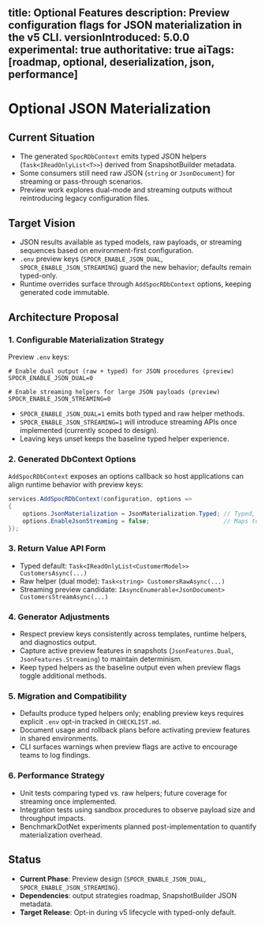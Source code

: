 title: Optional Features
description: Preview configuration flags for JSON materialization in the v5 CLI.
versionIntroduced: 5.0.0
experimental: true
authoritative: true
aiTags: [roadmap, optional, deserialization, json, performance]
---

# Optional JSON Materialization

## Current Situation

- The generated `SpocRDbContext` emits typed JSON helpers (`Task<IReadOnlyList<T>>`) derived from SnapshotBuilder metadata.
- Some consumers still need raw JSON (`string` or `JsonDocument`) for streaming or pass-through scenarios.
- Preview work explores dual-mode and streaming outputs without reintroducing legacy configuration files.

## Target Vision

- JSON results available as typed models, raw payloads, or streaming sequences based on environment-first configuration.
- `.env` preview keys (`SPOCR_ENABLE_JSON_DUAL`, `SPOCR_ENABLE_JSON_STREAMING`) guard the new behavior; defaults remain typed-only.
- Runtime overrides surface through `AddSpocRDbContext` options, keeping generated code immutable.

## Architecture Proposal

### 1. Configurable Materialization Strategy

Preview `.env` keys:

```dotenv
# Enable dual output (raw + typed) for JSON procedures (preview)
SPOCR_ENABLE_JSON_DUAL=0

# Enable streaming helpers for large JSON payloads (preview)
SPOCR_ENABLE_JSON_STREAMING=0
```

- `SPOCR_ENABLE_JSON_DUAL=1` emits both typed and raw helper methods.
- `SPOCR_ENABLE_JSON_STREAMING=1` will introduce streaming APIs once implemented (currently scoped to design).
- Leaving keys unset keeps the baseline typed helper experience.

### 2. Generated DbContext Options

`AddSpocRDbContext` exposes an options callback so host applications can align runtime behavior with preview keys:

```csharp
services.AddSpocRDbContext(configuration, options =>
{
    options.JsonMaterialization = JsonMaterialization.Typed; // Typed, Raw, Dual (preview)
    options.EnableJsonStreaming = false;                     // Maps to SPOCR_ENABLE_JSON_STREAMING when enabled
});
```

### 3. Return Value API Form

- Typed default: `Task<IReadOnlyList<CustomerModel>> CustomersAsync(...)`
- Raw helper (dual mode): `Task<string> CustomersRawAsync(...)`
- Streaming preview candidate: `IAsyncEnumerable<JsonDocument> CustomersStreamAsync(...)`

### 4. Generator Adjustments

- Respect preview keys consistently across templates, runtime helpers, and diagnostics output.
- Capture active preview features in snapshots (`JsonFeatures.Dual`, `JsonFeatures.Streaming`) to maintain determinism.
- Keep typed helpers as the baseline output even when preview flags toggle additional methods.

### 5. Migration and Compatibility

- Defaults produce typed helpers only; enabling preview keys requires explicit `.env` opt-in tracked in `CHECKLIST.md`.
- Document usage and rollback plans before activating preview features in shared environments.
- CLI surfaces warnings when preview flags are active to encourage teams to log findings.

### 6. Performance Strategy

- Unit tests comparing typed vs. raw helpers; future coverage for streaming once implemented.
- Integration tests using sandbox procedures to observe payload size and throughput impacts.
- BenchmarkDotNet experiments planned post-implementation to quantify materialization overhead.

## Status

- **Current Phase**: Preview design (`SPOCR_ENABLE_JSON_DUAL`, `SPOCR_ENABLE_JSON_STREAMING`).
- **Dependencies**: output strategies roadmap, SnapshotBuilder JSON metadata.
- **Target Release**: Opt-in during v5 lifecycle with typed-only default.